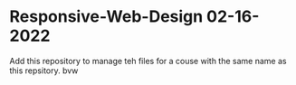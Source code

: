 # Responsive-Web-Design 02-16-2022
Add this repository to manage teh files for a couse with the same name as this repsitory. bvw
